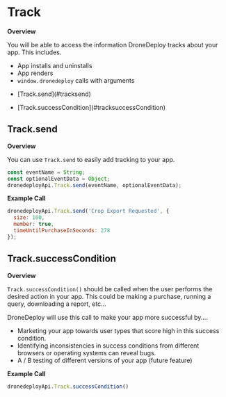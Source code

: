 # Track

**Overview**

You will be able to access the information DroneDeploy tracks about your app. This includes.

* App installs and uninstalls
* App renders
* `window.dronedeploy` calls with arguments

- \[Track.send\]\(\#tracksend\)

- \[Track.successCondition\]\(\#tracksuccessCondition\)

## Track.send

**Overview**

You can use `Track.send` to easily add tracking to your app.

```javascript
const eventName = String;
const optionalEventData = Object;
dronedeployApi.Track.send(eventName, optionalEventData);
```

**Example Call**

```javascript
dronedeployApi.Track.send('Crop Export Requested', {
  size: 100,
  member: true,
  timeUntilPurchaseInSeconds: 278
});
```

## Track.successCondition

**Overview**

`Track.successCondition()` should be called when the user performs the desired action in your app. This could be making a purchase, running a query, downloading a report, etc...

DroneDeploy will use this call to make your app more successful by....

* Marketing your app towards user types that score high in this success condition.
* Identifying inconsistencies in success conditions from different browsers or operating systems can reveal bugs.
* A / B testing of different versions of your app \(future feature\)

**Example Call**

```javascript
dronedeployApi.Track.successCondition()
```



